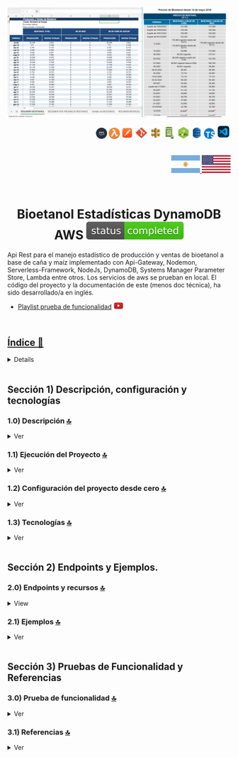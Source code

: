 ![Index app](../doc/datos/bioetanolTablas.png)

<div align="right">
  <img width="25" height="25" src="../doc/assets/icons/devops/png/aws.png" />
  <img width="25" height="25" src="../doc/assets/icons/aws/png/lambda.png" />
    <img width="27" height="27" src="../doc/assets/icons/devops/png/postman.png" />
  <img width="29" height="27" src="../doc/assets/icons/devops/png/git.png" />
  <img width="28" height="27" src="../doc/assets/icons/aws/png/api-gateway.png" />
  <img width="27" height="27" src="../doc/assets/icons/aws/png/parameter-store.png" />
  <img width="27" height="27" src="../doc/assets/icons/backend/javascript-typescript/png/nodejs.png" />
  <img width="25" height="27" src="../doc/assets/icons/aws/png/dynamo.png" />
     <img width="24" height="24" src="../doc/assets/icons/backend/javascript-typescript/png/typescript.png" />
  <img width="32" height="32" src="../doc/assets/icons/devops/png/vsc.png" />
</div> 

<br>

<br>

<div align="right">
  <a href="https://github.com/andresWeitzel/Api_Bioetanol_Estadisticas_DynamoDB_AWS/blob/master/translation/README.es.md">
    <img width="65" height="40" src="../doc/assets/translation/arg-flag.jpg" />
  </a> 
  <a href="https://github.com/andresWeitzel/Api_Bioetanol_Estadisticas_DynamoDB_AWS/blob/master/README.md">
    <img width="65" height="40" src="../doc/assets/translation/eeuu-flag.jpg" />
  </a> 
</div>

<br>

<br>

<div align="center">

# Bioetanol Estadísticas DynamoDB AWS ![Status](../doc/assets/icons/badges/status-completed.svg)

</div>

Api Rest para el manejo estadístico de producción y ventas de bioetanol a base de caña y maíz implementado con Api-Gateway, Nodemon, Serverless-Framework, NodeJs, DynamoDB, Systems Manager Parameter Store, Lambda entre otros. Los servicios de aws se prueban en local. El código del proyecto y la documentación de este (menos doc técnica), ha sido desarrollado/a en inglés.


*   [Playlist prueba de funcionalidad](https://www.youtube.com/playlist?list=PLCl11UFjHurDt4nwIAFwH0FTX5hvPl5re) <a href="https://www.youtube.com/playlist?list=PLCl11UFjHurDt4nwIAFwH0FTX5hvPl5re" target="_blank"> <img src="../doc/assets/social-networks/yt.png" width="5%" height="5%" />

<br>

## Índice 📜

<details>
 <summary> Ver </summary>

 <br>

### Sección 1)  Descripción, configuración y tecnologías

*   [1.0) Descripción del Proyecto.](#10-descripción-)
*   [1.1) Ejecución del Proyecto.](#11-ejecución-del-proyecto-)
*   [1.2) Configuración del proyecto desde cero](#12-configuración-del-proyecto-desde-cero-)
*   [1.3) Tecnologías.](#13-tecnologías-)

### Sección 2) Endpoints y Ejemplos

*   [2.0) EndPoints y recursos.](#20-endpoints-y-recursos-)
*   [2.1) Ejemplos.](#21-ejemplos-)

### Sección 3) Pruebas de Funcionalidad y Referencias

*   [3.0) Prueba de funcionalidad.](#30-prueba-de-funcionalidad-)
*   [3.1) Referencias.](#31-referencias-)

<br>

</details>

<br>

## Sección 1) Descripción, configuración y tecnologías

### 1.0) Descripción [🔝](#índice-)

<details>
  <summary>Ver</summary>

 <br>

Api Rest para la gestión estadística de la producción y comercialización de bioetanol a base de caña y maíz. Para su arquitectura principal se cubren todas las operaciones de dynamo a través de helpers modularizados, endpoints a través de controladores, se utilizan enumerados, etc. También se aplican todas las operaciones CRUD necesarias, así como validaciones de credenciales, tokens, encabezados, cuerpo, etc. , para cada endpoint. de cada tabla. Las tablas de dynamodb involucradas son precios de bioetanol, total de bioetanol y tipos de bioetanol.
`Importante`: Hay alertas de seguridad de dependabot que se cerraron porque apuntan al complemento "serverless-dynamodb-local". No aplique parches de seguridad a ese complemento, ya que la versión `^1.0.2` tiene problemas para crear tablas y ejecutar el servicio dynamo. Se recomienda mantener la última versión estable `^0.2.40` con las alertas de seguridad generadas.

<br>

</details>

### 1.1) Ejecución del Proyecto [🔝](#índice-)

<details>
  <summary>Ver</summary>

*   Creamos un ambiente de trabajo a través de algún IDE, podemos o no crear una carpeta raíz para el proyecto, nos posicionamos en ella.

```git
cd 'nombre_proyecto'
```

*   Una vez creado un entorno de trabajo clonamos el proyecto

```git
git clone https://github.com/andresWeitzel/Api_Bioetanol_Estadisticas_DynamoDB_AWS
```

*   Nos posicionamos en el proyecto

```git
cd 'nombre_proyecto'
```

*   Instalamos la última versión LTS de [Nodejs(v18)](https://nodejs.org/en/download)
*   Instalamos Serverless Framework globalmente si aún no lo realizamos.

```git
npm install -g serverless
```

\*Verificamos la versión de Serverless instalada

```git
sls -v
```

*   Instalamos todos los paquetes necesarios

```git
npm i
```

*   `Importante`: Hay alertas de seguridad de dependabot que se cerraron porque apuntan al complemento "serverless-dynamodb-local". No aplique parches de seguridad a ese complemento, ya que la versión `^1.0.2` tiene problemas para crear tablas y ejecutar el servicio dynamo. Se recomienda mantener la última versión estable `^0.2.40` con las alertas de seguridad generadas.
*   Para simplificar, se incluye el archivo de variables ssm (serverless\_ssm.yml). Se recomienda no incluir ni cambiar credenciales, token, etc.
*   El siguiente script configurado en el package.json del proyecto es responsable de
    *   Levantar serverless ("serverless-offline")
    *   Ejecutar serverless-offline ("start")
    *   Ejecutar nodemon y serverless ("start:dev")
    *   Dar formato archivo .js y .ts con prettier ("format-prettier")
    *   Dar formato archivo .md con remark ("format-remark")
    *   etc.
    ```git
        "serverless-offline": "sls offline start",
        "start": "npm run serverless-offline",
        "start:dev": "nodemon -e js,ts,yml,json --exec \"sls offline start\"",
        "format-prettier": "prettier --write \"{src,test}/**/*.{js,ts}\"",
        "check": "remark . --quiet --frail",
        "format-remark": "remark . --quiet --frail --output",
        "format-md": "remark . --output"
    ```
    *   Ejecutamos la aplicación desde la terminal.
    ```git
    npm run start
    ```
    *   Ejecutamos la aplicación con nodemon para detectar automáticamente los cambios del servidor.

```git
npm run start:dev
```

\*`Importante`: Es posible que existan otros pasos previos que no se hayan incluido por sincronización entre documentos con relación al desarrollo. Abra un hilo de conversación dentro de la sección 'Problemas' del proyecto.

<br>

</details>

### 1.2) Configuración del proyecto desde cero [🔝](#índice-)

<details>
  <summary>Ver</summary>

 <br>

*   Creamos un entorno de trabajo a través de algún ide, podemos o no crear una carpeta raíz para el proyecto, nos posicionamos sobre la misma

```git
cd 'projectRootName'
```

*   Una vez creado un entorno de trabajo, clonamos el proyecto

```git
git clone https://github.com/andresWeitzel/Api_Bioetanol_Estadisticas_DynamoDB_AWS
```

*   Nos posicionamos sobre el proyecto

```git
cd 'projectName'
```

*   Instalamos la última versión LTS de [Nodejs(v18)](https://nodejs.org/en/download)
*   Instalamos Serverless Framework de forma global si es que aún no lo hemos realizado

```git
npm install -g serverless
```

*   Verificamos la versión de Serverless instalada

```git
sls -v
```

*   Inicializamos un template de serverles

```git
serverless create --template aws-nodejs
```

*   Inicializamos un proyecto npm

```git
npm init -y
```

*   Instalamos serverless offline

```git
npm i serverless-offline --save-dev
```

*   Agregamos el plugin dentro del serverless.yml

```yml
plugins:
  - serverless-offlline
```

*   Instalamos serverless ssm

```git
npm i serverless-offline-ssm --save-dev
```

*   Agregamos el plugin dentro del serverless.yml

```yml
plugins:
  - serverless-offlline-ssm
```

*   Instalamos el plugin para el uso de dynamodb en local (No el servicio de dynamoDB, este viene configurado en los archivos dentro de .dynamodb).
*   `Importante`: Hay alertas de seguridad de dependabot que apuntan contra el plugin "serverless-dynamodb-local". No aplicar parches de seguridad a dicho plugin, ya que la versión `^1.0.2` tiene problemas al momento de la creación de tablas y ejecución del servicio de dynamo. Se recomienda mantener la última versión estable `^0.2.40` con las alertas de seguridad generadas.

```git
npm install serverless-dynamodb-local --save-dev
```

*   Agregamos el plugin dentro del serverless.yml

```yml
plugins:
  - serverless-dynamodb-local
```

*   Instalamos el sdk client de dynamodb para las operaciones de db necesarias

```git
npm install @aws-sdk/client-dynamodb
```

*   Instalamos el sdk lib de dynamodb para las operaciones de db necesarias

```git
npm i @aws-sdk/lib-dynamodb
```

*   Modificaremos la plantilla inicial  para las configs estandarizadas.
*   Reemplazamos la plantila serverless.yml inicial por la siguiente como modelo base (cambiar nombre, etc)...

```yml

service: nombre

frameworkVersion: '3'

provider:
  name: aws
  runtime: nodejs12.x
  stage: dev
  region : us-west-1
  memorySize: 512
  timeout : 10

plugins:
    - serverless-dynamodb-local
    - serverless-offline-ssm
    - serverless-offline  

functions:
  hello:
    handler: handler.hello

custom:
  serverless-offline:
    httpPort: 4000
    lambdaPort: 4002    
  serverless-offline-ssm:
    stages:
      - dev
  dynamodb:
    stages:
      - dev
```

*   Instalamos prettier para indentaciones

```git
npm i prettier --save
```

*   Instalamos node-input-validator para para validaciones de atributos en request, objetos de clases, etc.

```git
npm i node-input-validator --save
```

*   Debemos descargar el .jar junto con su config para ejecutar el servicio de dynamodb. [Descargar aquí](https://docs.aws.amazon.com/amazondynamodb/latest/developerguide/DynamoDBLocal.DownloadingAndRunning.html#DynamoDBLocal.DownloadingAndRunning.title)
*   Una vez descargado el .jar en formato .tar descomprimimos y copiamos todo su contenido dentro de la carpeta `.dynamodb`.
*   Instalamos la dependencia para la ejecución de scripts en paralelo

```git
npm i --save-dev concurrently
```

*   El siguiente script configurado en el package.json del proyecto es el encargado de
    Levantar serverless-offline (serverless-offline)

```git
 "scripts": {
   "serverless-offline": "sls offline start",
   "start": "npm run serverless-offline"
 },
```

*   Ejecutamos la app desde terminal.

```git
npm start
```

*   Deberíamos esperar un output por consola con los siguiente servicios levantados cuando se ejecuta el comando anterior

```git
> crud-amazon-dynamodb-aws@1.0.0 start
> npm run serverless-offline

> crud-amazon-dynamodb-aws@1.0.0 serverless-offline
> sls offline start

serverless-offline-ssm checking serverless version 3.31.0.
Dynamodb Local Started, Visit: http://localhost:8000/shell
DynamoDB - created table xxxx

etc.....
```

*   Ya tenemos una app funcional con una estructura inicial definida por Serverless-Framework. La aplicación queda deployada en http://localhost:4002 y podemos testear el endpoint declarado en el serverless desde postman
*   `Aclaración` : El resto de las modificaciones aplicadas sobre la plantilla inicial no se describen por temas de simplificación de doc. Para más info consultar el tutorial de [Serverless-framework](https://www.serverless.com/) para el uso de servicios, plugins, etc.

<br>

</details>

### 1.3) Tecnologías [🔝](#índice-)

<details>
  <summary>Ver</summary>

 <br>

| **Tecnologías** | **Versión** | **Finalidad** |\
| ------------- | ------------- | ------------- |
| [SDK](https://www.serverless.com/framework/docs/guides/sdk/) | 4.3.2  | Inyección Automática de Módulos para Lambdas |
| [Serverless Framework Core v3](https://www.serverless.com//blog/serverless-framework-v3-is-live) | 3.23.0 | Core Servicios AWS |
| [Serverless Plugin](https://www.serverless.com/plugins/) | 6.2.2  | Librerías para la Definición Modular |
| [Systems Manager Parameter Store (SSM)](https://docs.aws.amazon.com/systems-manager/latest/userguide/systems-manager-parameter-store.html) | 3.0 | Manejo de Variables de Entorno |
| [Amazon Api Gateway](https://docs.aws.amazon.com/apigateway/latest/developerguide/welcome.html) | 2.0 | Gestor, Autenticación, Control y Procesamiento de la Api |
| [Amazon DynamoDB](https://aws.amazon.com/es/dynamodb/) | 2017.11.29 | Servicio de base de datos NoSQL rápido y flexible para un rendimiento de milisegundos de un solo dígito a cualquier escala |
| [NodeJS](https://nodejs.org/en/) | 14.18.1  | Librería JS |
| [VSC](https://code.visualstudio.com/docs) | 1.72.2  | IDE |
| [Postman](https://www.postman.com/downloads/) | 10.11  | Cliente Http |
| [CMD](https://learn.microsoft.com/en-us/windows-server/administration/windows-commands/cmd) | 10 | Símbolo del Sistema para linea de comandos |
| [Git](https://git-scm.com/downloads) | 2.29.1  | Control de Versiones |
| Others | - | Others |

</br>

| **Plugin** | **Descripción** |\
| -------------  | ------------- |
| [Serverless Plugin](https://www.serverless.com/plugins/) | Librerías para la Definición Modular |
| [serverless-dynamodb-local](https://www.serverless.com/plugins/serverless-dynamodb-local) | Permite levantar dynamodb localmente paa serverless. |
| [serverless-offline](https://www.npmjs.com/package/serverless-offline) | Este complemento sin servidor emula AWS λ y API Gateway en entorno local |
| [serverless-offline-ssm](https://www.npmjs.com/package/serverless-offline-ssm) |  busca variables de entorno que cumplen los parámetros de SSM en el momento de la compilación y las sustituye desde un archivo  |

</br>

### Extensiones VSC Implementados.

| **Extensión** |\
| -------------  |
| Prettier - Code formatter |
| YAML - Autoformatter .yml (alt+shift+f) |
| GitLens - Tracking changes |
| Serverless Framework - Autocompleted with snippets |
| Tabnine - AI Autocomplete |
| Others |

<br>

</details>

<br>

## Sección 2) Endpoints y Ejemplos.

### 2.0) Endpoints y recursos [🔝](#índice-)

<details>
   <summary>View</summary>
<br>

### 2.0.1) Variables en Postman

| **Variable** | **Value** |
| ------------- | ------------- |
| base\_url | http://localhost:4000/dev/v1 |
| x-api-key | f98d8cd98h73s204e3456998ecl9427j |
| bearer-token | Bearer eyJhbGciOiJIUzI1NiIsInR5cCI6IkpXVCJ9.eyJzdWIiOiIxMjM0NTY3ODkwIiwibmFtZSI6IkpvaG4gRG9lIiwiaWF0IjoxNTE2MjM5MDIyfQ.SflKxwRJSMeKKF2QT4fwpMeJf36POk6yJV_adQssw5c |

*   `Importante`: Los valores de las keys se incluten para pruebas locales.

<br>

### 2.0.2) Bioetanol\_Precios endpoints

#### GET operaciones:

*   `base_url`/bioetanol-precios/list?limit=`limitValue`\&orderAt=`orderAtValue`
*   `base_url`/bioetanol-precios/uuid/`uuidValue`
*   `base_url`/bioetanol-precios/bioetanol-cana-azucar/`bioetanolCanaAzucarValue`?limit=`limitValue`\&orderAt=`orderAtValue`
*   `base_url`/bioetanol-precios/created-at/`createdAtvalue`?limit=`limitValue`\&orderAt=`orderAtValue`
*   `base_url`/bioetanol-precios/field-type?limit=`limitValue`\&orderAt=`orderAtValue`\&fieldType=`fieldTypeValue`\&fieldValue=`fieldValueValue`
*   `base_url`/bioetanol-precios/periodo/`periodoValue`
*   `base_url`/bioetanol-precios/bioetanol-maiz/`bioetanolMaizValue`?limit=`limitValue`\&orderAt=`orderAtValue`
*   `All endpoints are optional paginated except /test, /db-connection and /id/{{user-id}}`

#### POST operaciones:

*   `base_url`/bioetanol-precios/

#### PUT operaciones:

*   `base_url`/bioetanol-precios/`uuid`

#### DELETE operaciones:

*   `base_url`/bioetanol-precios/`uuid`

<br>

### 2.0.3) Bioetanol\_Tipos endpoints

#### GET type operations:

*   `base_url`/bioetanol-tipos/list?limit=`limitValue`\&orderAt=`orderAtValue`
*   `base_url`/bioetanol-tipos/uuid/`uuidValue`
*   `base_url`/bioetanol-tipos/tipo/`tipoValue`?limit=`limitValue`\&orderAt=`orderAtValue`
*   `base_url`/bioetanol-tipos/periodo/`periodoValue`?limit=`limitValue`\&orderAt=`orderAtValue`
*   `base_url`/bioetanol-tipos/produccion/`produccionValue`?limit=`limitValue`\&orderAt=`orderAtValue`
*   `base_url`/bioetanol-tipos/ventas-totales/`ventasTotalesValue`?limit=`limitValue`\&orderAt=`orderAtValue`
*   `base_url`/bioetanol-tipos/ubicacion/`ubicacionValue`?limit=`limitValue`\&orderAt=`orderAtValue`
*   `base_url`/bioetanol-tipos/estado-operativo/`estadoOperativoValue`?limit=`limitValue`\&orderAt=`orderAtValue`
*   `All endpoints are optional paginated except /test, /db-connection and /id/{{user-id}}`

#### POST type operations:

*   `base_url`/bioetanol-tipos/

#### PUT type operations:

*   `base_url`/bioetanol-tipos/`uuid`

#### DELETE type operations:

*   `base_url`/bioetanol-tipos/`uuid`

<br>

### 2.0.4) Endpoints Bioetanol_Total

#### Operaciones tipo GET:

*   `base_url`/bioetanol-total/list?limit=`limitValue`\&orderAt=`orderAtValue`
*   `base_url`/bioetanol-total/uuid/`uuidValue`
*   `base_url`/bioetanol-total/periodo/`periodoValue`?limit=`limitValue`\&orderAt=`orderAtValue`
*   `base_url`/bioetanol-total/produccion/`produccionValue`?limit=`limitValue`\&orderAt=`orderAtValue`
*   `base_url`/bioetanol-total/ventas-totales/`ventasTotalesValue`?limit=`limitValue`\&orderAt=`orderAtValue`
*   `base_url`/bioetanol-total/capacidad-instalada/`capacidadInstaladaValue`?limit=`limitValue`\&orderAt=`orderAtValue`
*   `base_url`/bioetanol-total/eficiencia-produccion/`eficienciaProduccionValue`?limit=`limitValue`\&orderAt=`orderAtValue`
*   `base_url`/bioetanol-total/ubicacion/`ubicacionValue`?limit=`limitValue`\&orderAt=`orderAtValue`
*   `base_url`/bioetanol-total/estado-operativo/`estadoOperativoValue`?limit=`limitValue`\&orderAt=`orderAtValue`
*   `Todos los endpoints son opcionalmente paginados excepto /test, /db-connection y /id/{{user-id}}`

#### Operaciones tipo POST:

*   `base_url`/bioetanol-total/

#### Operaciones tipo PUT:

*   `base_url`/bioetanol-total/`uuid`

#### Operaciones tipo DELETE:

*   `base_url`/bioetanol-total/`uuid`

</details>


### 2.1) Ejemplos [🔝](#índice-)

<details>
  <summary>Ver</summary>

<br>

### 2.1.1) Endpoints Bioetanol_Precios

### Obtener todos los items de Bioetanol-precios

#### Solicitud (GET)

```postman
curl --location 'http://localhost:4000/dev/v1/bioetanol-precios/list?limit=3&orderAt=asc' \
--header 'x-api-key: f98d8cd98h73s204e3456998ecl9427j' \
--header 'Authorization: Bearer eyJhbGciOiJIUzI1NiIsInR5cCI6IkpXVCJ9.eyJzdWIiOiIxMjM0NTY3ODkwIiwibmFtZSI6IkpvaG4gRG9lIiwiaWF0IjoxNTE2MjM5MDIyfQ.SflKxwRJSMeKKF2QT4fwpMeJf36POk6yJV_adQssw5c' \
--header 'Content-Type: application/json'
```

#### Respuesta (200 OK)

```json
{
    "message": [
        {
            "uuid": "3bfff0ca-8cba-4113-bc94-4afb6e7feb7e",
            "periodo": "2023-11",
            "bioetCanAzucar": "345,33",
            "bioetMaiz": "412,23",
            "unidadMedida": "USD/m3",
            "fuenteDatos": "Secretaría de Energía",
            "region": "Norte",
            "variacionAnual": "5.2",
            "variacionMensual": "1.8",
            "observaciones": "Precios estables en el mercado",
            "createdAt": "2023-11-18 21:55:01",
            "updatedAt": "2023-11-18 21:55:01"
        }
    ]
}
```

#### Respuesta (400 Bad Request - Headers)

```json
{
    "message": "Solicitud incorrecta, verifique los encabezados faltantes o mal formados"
}
```

#### Respuesta (401 Unauthorized)

```json
{
    "message": "No autenticado, verifique x_api_key y Authorization"
}
```

#### Respuesta (500 Internal Server Error)

```json
{
    "message": "Ha ocurrido un error, no se pudieron listar los objetos de la base de datos. Verifique si existen los items."
}
```

<br>

---

<br>

### Obtener item de Bioetanol-precios por UUID

#### Solicitud (GET)

```postman
curl --location 'http://localhost:4000/dev/v1/bioetanol-precios/uuid/3bfff0ca-8cba-4113-bc94-4afb6e7feb7e' \
--header 'x-api-key: f98d8cd98h73s204e3456998ecl9427j' \
--header 'Authorization: Bearer eyJhbGciOiJIUzI1NiIsInR5cCI6IkpXVCJ9.eyJzdWIiOiIxMjM0NTY3ODkwIiwibmFtZSI6IkpvaG4gRG9lIiwiaWF0IjoxNTE2MjM5MDIyfQ.SflKxwRJSMeKKF2QT4fwpMeJf36POk6yJV_adQssw5c' \
--header 'Content-Type: application/json'
```

#### Respuesta (200 OK)

```json
{
    "message": {
        "uuid": "3bfff0ca-8cba-4113-bc94-4afb6e7feb7e",
        "periodo": "2023-11",
        "bioetCanAzucar": "345,33",
        "bioetMaiz": "412,23",
        "unidadMedida": "USD/m3",
        "fuenteDatos": "Secretaría de Energía",
        "region": "Norte",
        "variacionAnual": "5.2",
        "variacionMensual": "1.8",
        "observaciones": "Precios estables en el mercado",
        "createdAt": "2023-11-18 21:55:01",
        "updatedAt": "2023-11-18 21:55:01"
    }
}
```

#### Respuesta (400 Bad Request)

```json
{
    "message": "El parámetro uuid es requerido"
}
```

#### Respuesta (400 Bad Request - Headers)

```json
{
    "message": "Solicitud incorrecta, verifique los encabezados faltantes o mal formados"
}
```

#### Respuesta (401 Unauthorized)

```json
{
    "message": "No autenticado, verifique x_api_key y Authorization"
}
```

<br>

---

<br>

### Agregar item de Bioetanol-precios

#### Solicitud (POST)

```postman
curl --location 'http://localhost:4000/dev/v1/bioetanol-precios/' \
--header 'x-api-key: f98d8cd98h73s204e3456998ecl9427j' \
--header 'Authorization: Bearer eyJhbGciOiJIUzI1NiIsInR5cCI6IkpXVCJ9.eyJzdWIiOiIxMjM0NTY3ODkwIiwibmFtZSI6IkpvaG4gRG9lIiwiaWF0IjoxNTE2MjM5MDIyfQ.SflKxwRJSMeKKF2QT4fwpMeJf36POk6yJV_adQssw5c' \
--header 'Content-Type: application/json' \
--data '{
    "periodo": "2023-11",
    "bioetanol_azucar": "345,33",
    "bioetanol_maiz": "412,23",
    "unidad_medida": "USD/m3",
    "fuente_datos": "Secretaría de Energía",
    "region": "Norte",
    "variacion_anual": "5.2",
    "variacion_mensual": "1.8",
    "observaciones": "Precios estables en el mercado"
}'
```

#### Respuesta (200 OK)

```json
{
    "message": {
        "uuid": "3bfff0ca-8cba-4113-bc94-4afb6e7feb7e",
        "periodo": "2023-11",
        "bioetCanAzucar": "345,33",
        "bioetMaiz": "412,23",
        "unidadMedida": "USD/m3",
        "fuenteDatos": "Secretaría de Energía",
        "region": "Norte",
        "variacionAnual": "5.2",
        "variacionMensual": "1.8",
        "observaciones": "Precios estables en el mercado",
        "createdAt": "2023-11-18 21:55:01",
        "updatedAt": "2023-11-18 21:55:01"
    }
}
```

#### Respuesta (400 Bad Request)

```json
{
    "message": "Solicitud incorrecta, verifique los atributos del cuerpo de la solicitud. Faltantes o incorrectos"
}
```

#### Respuesta (400 Bad Request - Headers)

```json
{
    "message": "Solicitud incorrecta, verifique los encabezados faltantes o mal formados"
}
```

#### Respuesta (401 Unauthorized)

```json
{
    "message": "No autenticado, verifique x_api_key y Authorization"
}
```

<br>

---

<br>

### Actualizar item de Bioetanol-precios

#### Solicitud (PUT)

```postman
curl --location --request PUT 'http://localhost:4000/dev/v1/bioetanol-precios/67ecfcf7-c338-43d8-9220-4d7b43b7e914' \
--header 'x-api-key: f98d8cd98h73s204e3456998ecl9427j' \
--header 'Authorization: Bearer eyJhbGciOiJIUzI1NiIsInR5cCI6IkpXVCJ9.eyJzdWIiOiIxMjM0NTY3ODkwIiwibmFtZSI6IkpvaG4gRG9lIiwiaWF0IjoxNTE2MjM5MDIyfQ.SflKxwRJSMeKKF2QT4fwpMeJf36POk6yJV_adQssw5c' \
--header 'Content-Type: application/json' \
--data '{
    "periodo": "2023-11",
    "bioetanol_azucar": "345,33",
    "bioetanol_maiz": "412,23",
    "unidad_medida": "USD/m3",
    "fuente_datos": "Secretaría de Energía",
    "region": "Norte",
    "variacion_anual": "5.2",
    "variacion_mensual": "1.8",
    "observaciones": "Precios estables en el mercado"
}'
```

#### Respuesta (200 OK)

```json
{
    "message": {
        "createdAt": "2023-11-18 22:01:34",
        "periodo": "2023-11",
        "uuid": "b58fd5cb-ed0b-461c-bfea-50c240e51280",
        "bioetMaiz": "412,23",
        "bioetCanAzucar": "345,33",
        "unidadMedida": "USD/m3",
        "fuenteDatos": "Secretaría de Energía",
        "region": "Norte",
        "variacionAnual": "5.2",
        "variacionMensual": "1.8",
        "observaciones": "Precios estables en el mercado",
        "updatedAt": "2023-11-18 22:03:34"
    }
}
```

#### Respuesta (400 Bad Request)

```json
{
    "message": "Solicitud incorrecta, verifique los atributos del cuerpo de la solicitud para bioetanol-precios. Faltantes o incorrectos"
}
```

#### Respuesta (400 Bad Request - Headers)

```json
{
    "message": "Solicitud incorrecta, verifique los encabezados faltantes o mal formados"
}
```

#### Respuesta (401 Unauthorized)

```json
{
    "message": "No autenticado, verifique x_api_key y Authorization"
}
```

#### Respuesta (500 Internal Server Error)

```json
{
    "message": "Error interno del servidor. No se pudo actualizar el objeto en la base de datos ya que falló al obtener un item por uuid 67ecfcf7-c338-43d8-9220-4d7b43b7e914. Verifique si el item existe en la base de datos e intente nuevamente."
}
```

<br>

---

<br>

### Eliminar item de Bioetanol-precios

#### Solicitud (DELETE)

```postman
curl --location --request DELETE 'http://localhost:4000/dev/v1/bioetanol-precios/2c6d2e51-390b-4cb4-ab69-7820c632e6a4' \
--header 'x-api-key: f98d8cd98h73s204e3456998ecl9427j' \
--header 'Authorization: Bearer eyJhbGciOiJIUzI1NiIsInR5cCI6IkpXVCJ9.eyJzdWIiOiIxMjM0NTY3ODkwIiwibmFtZSI6IkpvaG4gRG9lIiwiaWF0IjoxNTE2MjM5MDIyfQ.SflKxwRJSMeKKF2QT4fwpMeJf36POk6yJV_adQssw5c' \
--header 'Content-Type: application/json'
```

#### Respuesta (200 OK)

```json
{
    "message": "Item eliminado exitosamente basado en uuid b58fd5cb-ed0b-461c-bfea-50c240e51280"
}
```

#### Respuesta (400 Bad Request - Headers)

```json
{
    "message": "Solicitud incorrecta, verifique los encabezados faltantes o mal formados"
}
```

#### Respuesta (401 Unauthorized)

```json
{
    "message": "No autenticado, verifique x_api_key y Authorization"
}
```

#### Respuesta (500 Internal Server Error)

```json
{
    "message": "Error interno del servidor. No se pudo eliminar el objeto en la base de datos ya que falló al obtener un item por uuid 2c6d2e51-390b-4cb4-ab69-7820c632e6a4. Verifique si el item existe en la base de datos e intente nuevamente."
}
```

<br>

---

<br>

### 2.1.2) Endpoints de Bioetanol_Total

### Obtener todos los items de Bioetanol-total

#### Solicitud (GET)

```postman
curl --location 'http://localhost:4000/dev/v1/bioetanol-total/list?limit=3&orderAt=asc' \
--header 'x-api-key: f98d8cd98h73s204e3456998ecl9427j' \
--header 'Authorization: Bearer eyJhbGciOiJIUzI1NiIsInR5cCI6IkpXVCJ9.eyJzdWIiOiIxMjM0NTY3ODkwIiwibmFtZSI6IkpvaG4gRG9lIiwiaWF0IjoxNTE2MjM5MDIyfQ.SflKxwRJSMeKKF2QT4fwpMeJf36POk6yJV_adQssw5c' \
--header 'Content-Type: application/json'
```

#### Respuesta (200 OK)

```json
{
    "message": [
        {
            "uuid": "3bfff0ca-8cba-4113-bc94-4afb6e7feb7e",
            "estadoOperativo": "821",
            "eficienciaProduccion": "95.5",
            "capacidadInstalada": "1000",
            "ventasTotales": "850",
            "produccion": "900",
            "createdAt": "2023-11-18 21:55:01",
            "updatedAt": "2023-11-18 21:55:01"
        }
    ]
}
```

#### Respuesta (400 Bad Request - Headers)

```json
{
    "message": "Solicitud incorrecta, verifique los encabezados faltantes o mal formados"
}
```

#### Respuesta (401 Unauthorized)

```json
{
    "message": "No autenticado, verifique x_api_key y Authorization"
}
```

#### Respuesta (500 Internal Server Error)

```json
{
    "message": "Ha ocurrido un error, no se pudieron listar los objetos de la base de datos. Verifique si existen los items."
}
```

<br>

---

<br>

### Obtener item de Bioetanol-total por UUID

#### Solicitud (GET)

```postman
curl --location 'http://localhost:4000/dev/v1/bioetanol-total/uuid/3bfff0ca-8cba-4113-bc94-4afb6e7feb7e' \
--header 'x-api-key: f98d8cd98h73s204e3456998ecl9427j' \
--header 'Authorization: Bearer eyJhbGciOiJIUzI1NiIsInR5cCI6IkpXVCJ9.eyJzdWIiOiIxMjM0NTY3ODkwIiwibmFtZSI6IkpvaG4gRG9lIiwiaWF0IjoxNTE2MjM5MDIyfQ.SflKxwRJSMeKKF2QT4fwpMeJf36POk6yJV_adQssw5c' \
--header 'Content-Type: application/json'
```

#### Respuesta (200 OK)

```json
{
    "message": {
        "uuid": "3bfff0ca-8cba-4113-bc94-4afb6e7feb7e",
        "estadoOperativo": "821",
        "eficienciaProduccion": "95.5",
        "capacidadInstalada": "1000",
        "ventasTotales": "850",
        "produccion": "900",
        "createdAt": "2023-11-18 21:55:01",
        "updatedAt": "2023-11-18 21:55:01"
    }
}
```

#### Respuesta (400 Bad Request)

```json
{
    "message": "El parámetro uuid es requerido"
}
```

#### Respuesta (400 Bad Request - Headers)

```json
{
    "message": "Solicitud incorrecta, verifique los encabezados faltantes o mal formados"
}
```

#### Respuesta (401 Unauthorized)

```json
{
    "message": "No autenticado, verifique x_api_key y Authorization"
}
```

<br>

---

<br>

### Agregar item de Bioetanol-total

#### Solicitud (POST)

```postman
curl --location 'http://localhost:4000/dev/v1/bioetanol-total/' \
--header 'x-api-key: f98d8cd98h73s204e3456998ecl9427j' \
--header 'Authorization: Bearer eyJhbGciOiJIUzI1NiIsInR5cCI6IkpXVCJ9.eyJzdWIiOiIxMjM0NTY3ODkwIiwibmFtZSI6IkpvaG4gRG9lIiwiaWF0IjoxNTE2MjM5MDIyfQ.SflKxwRJSMeKKF2QT4fwpMeJf36POk6yJV_adQssw5c' \
--header 'Content-Type: application/json' \
--data '{
    "estadoOperativo": "821",
    "eficienciaProduccion": "95.5",
    "capacidadInstalada": "1000",
    "ventasTotales": "850",
    "produccion": "900"
}'
```

#### Respuesta (200 OK)

```json
{
    "message": {
        "uuid": "3bfff0ca-8cba-4113-bc94-4afb6e7feb7e",
        "estadoOperativo": "821",
        "eficienciaProduccion": "95.5",
        "capacidadInstalada": "1000",
        "ventasTotales": "850",
        "produccion": "900",
        "createdAt": "2023-11-18 21:55:01",
        "updatedAt": "2023-11-18 21:55:01"
    }
}
```

#### Respuesta (400 Bad Request)

```json
{
    "message": "Solicitud incorrecta, verifique los atributos del cuerpo de la solicitud. Faltantes o incorrectos"
}
```

#### Respuesta (400 Bad Request - Headers)

```json
{
    "message": "Solicitud incorrecta, verifique los encabezados faltantes o mal formados"
}
```

#### Respuesta (401 Unauthorized)

```json
{
    "message": "No autenticado, verifique x_api_key y Authorization"
}
```

<br>

---

<br>

### Actualizar item de Bioetanol-total

#### Solicitud (PUT)

```postman
curl --location --request PUT 'http://localhost:4000/dev/v1/bioetanol-total/3bfff0ca-8cba-4113-bc94-4afb6e7feb7e' \
--header 'x-api-key: f98d8cd98h73s204e3456998ecl9427j' \
--header 'Authorization: Bearer eyJhbGciOiJIUzI1NiIsInR5cCI6IkpXVCJ9.eyJzdWIiOiIxMjM0NTY3ODkwIiwibmFtZSI6IkpvaG4gRG9lIiwiaWF0IjoxNTE2MjM5MDIyfQ.SflKxwRJSMeKKF2QT4fwpMeJf36POk6yJV_adQssw5c' \
--header 'Content-Type: application/json' \
--data '{
    "estadoOperativo": "821",
    "eficienciaProduccion": "95.5",
    "capacidadInstalada": "1000",
    "ventasTotales": "850",
    "produccion": "900"
}'
```

#### Respuesta (200 OK)

```json
{
    "message": {
        "uuid": "3bfff0ca-8cba-4113-bc94-4afb6e7feb7e",
        "estadoOperativo": "821",
        "eficienciaProduccion": "95.5",
        "capacidadInstalada": "1000",
        "ventasTotales": "850",
        "produccion": "900",
        "createdAt": "2023-11-18 21:55:01",
        "updatedAt": "2023-11-18 21:55:01"
    }
}
```

#### Respuesta (400 Bad Request)

```json
{
    "message": "Solicitud incorrecta, verifique los atributos del cuerpo de la solicitud para bioetanol-total. Faltantes o incorrectos"
}
```

#### Respuesta (400 Bad Request - Headers)

```json
{
    "message": "Solicitud incorrecta, verifique los encabezados faltantes o mal formados"
}
```

#### Respuesta (401 Unauthorized)

```json
{
    "message": "No autenticado, verifique x_api_key y Authorization"
}
```

#### Respuesta (500 Internal Server Error)

```json
{
    "message": "Error interno del servidor. No se pudo actualizar el objeto en la base de datos ya que falló al obtener un item por uuid 3bfff0ca-8cba-4113-bc94-4afb6e7feb7e. Verifique si el item existe en la base de datos e intente nuevamente."
}
```

<br>

---

<br>

### Eliminar item de Bioetanol-total

#### Solicitud (DELETE)

```postman
curl --location --request DELETE 'http://localhost:4000/dev/v1/bioetanol-total/3bfff0ca-8cba-4113-bc94-4afb6e7feb7e' \
--header 'x-api-key: f98d8cd98h73s204e3456998ecl9427j' \
--header 'Authorization: Bearer eyJhbGciOiJIUzI1NiIsInR5cCI6IkpXVCJ9.eyJzdWIiOiIxMjM0NTY3ODkwIiwibmFtZSI6IkpvaG4gRG9lIiwiaWF0IjoxNTE2MjM5MDIyfQ.SflKxwRJSMeKKF2QT4fwpMeJf36POk6yJV_adQssw5c' \
--header 'Content-Type: application/json'
```

#### Respuesta (200 OK)

```json
{
    "message": "Item eliminado exitosamente basado en uuid 3bfff0ca-8cba-4113-bc94-4afb6e7feb7e"
}
```

#### Respuesta (400 Bad Request - Headers)

```json
{
    "message": "Solicitud incorrecta, verifique los encabezados faltantes o mal formados"
}
```

#### Respuesta (401 Unauthorized)

```json
{
    "message": "No autenticado, verifique x_api_key y Authorization"
}
```

#### Respuesta (500 Internal Server Error)

```json
{
    "message": "Error interno del servidor. No se pudo eliminar el objeto en la base de datos ya que falló al obtener un item por uuid 3bfff0ca-8cba-4113-bc94-4afb6e7feb7e. Verifique si el item existe en la base de datos e intente nuevamente."
}
```

<br>

---

<br>

### Obtener item de Bioetanol-total por estado operativo

#### Solicitud (GET)

```postman
curl --location 'http://localhost:4000/dev/v1/bioetanol-total/estado-operativo/821?limit=5&orderAt=asc' \
--header 'x-api-key: f98d8cd98h73s204e3456998ecl9427j' \
--header 'Authorization: Bearer eyJhbGciOiJIUzI1NiIsInR5cCI6IkpXVCJ9.eyJzdWIiOiIxMjM0NTY3ODkwIiwibmFtZSI6IkpvaG4gRG9lIiwiaWF0IjoxNTE2MjM5MDIyfQ.SflKxwRJSMeKKF2QT4fwpMeJf36POk6yJV_adQssw5c' \
--header 'Content-Type: application/json'
```

#### Respuesta (200 OK)

```json
{
    "message": [
        {
            "uuid": "3bfff0ca-8cba-4113-bc94-4afb6e7feb7e",
            "estadoOperativo": "821",
            "eficienciaProduccion": "95.5",
            "capacidadInstalada": "1000",
            "ventasTotales": "850",
            "produccion": "900",
            "createdAt": "2023-11-18 21:55:01",
            "updatedAt": "2023-11-18 21:55:01"
        }
    ]
}
```

#### Respuesta (400 Bad Request)

```json
{
    "message": "El parámetro estado operativo es requerido"
}
```

#### Respuesta (400 Bad Request - Headers)

```json
{
    "message": "Solicitud incorrecta, verifique los encabezados faltantes o mal formados"
}
```

#### Respuesta (401 Unauthorized)

```json
{
    "message": "No autenticado, verifique x_api_key y Authorization"
}
```

<br>

---

<br>

### Obtener item de Bioetanol-total por eficiencia produccion

#### Solicitud (GET)

```postman
curl --location 'http://localhost:4000/dev/v1/bioetanol-total/eficiencia-produccion/95.5?limit=5&orderAt=asc' \
--header 'x-api-key: f98d8cd98h73s204e3456998ecl9427j' \
--header 'Authorization: Bearer eyJhbGciOiJIUzI1NiIsInR5cCI6IkpXVCJ9.eyJzdWIiOiIxMjM0NTY3ODkwIiwibmFtZSI6IkpvaG4gRG9lIiwiaWF0IjoxNTE2MjM5MDIyfQ.SflKxwRJSMeKKF2QT4fwpMeJf36POk6yJV_adQssw5c' \
--header 'Content-Type: application/json'
```

#### Respuesta (200 OK)

```json
{
    "message": [
        {
            "uuid": "3bfff0ca-8cba-4113-bc94-4afb6e7feb7e",
            "estadoOperativo": "821",
            "eficienciaProduccion": "95.5",
            "capacidadInstalada": "1000",
            "ventasTotales": "850",
            "produccion": "900",
            "createdAt": "2023-11-18 21:55:01",
            "updatedAt": "2023-11-18 21:55:01"
        }
    ]
}
```

#### Respuesta (400 Bad Request)

```json
{
    "message": "El parámetro eficiencia produccion es requerido"
}
```

#### Respuesta (400 Bad Request - Headers)

```json
{
    "message": "Solicitud incorrecta, verifique los encabezados faltantes o mal formados"
}
```

#### Respuesta (401 Unauthorized)

```json
{
    "message": "No autenticado, verifique x_api_key y Authorization"
}
```

<br>

---

<br>

### Obtener item de Bioetanol-total por capacidad instalada

#### Solicitud (GET)

```postman
curl --location 'http://localhost:4000/dev/v1/bioetanol-total/capacidad-instalada/1000?limit=5&orderAt=asc' \
--header 'x-api-key: f98d8cd98h73s204e3456998ecl9427j' \
--header 'Authorization: Bearer eyJhbGciOiJIUzI1NiIsInR5cCI6IkpXVCJ9.eyJzdWIiOiIxMjM0NTY3ODkwIiwibmFtZSI6IkpvaG4gRG9lIiwiaWF0IjoxNTE2MjM5MDIyfQ.SflKxwRJSMeKKF2QT4fwpMeJf36POk6yJV_adQssw5c' \
--header 'Content-Type: application/json'
```

#### Respuesta (200 OK)

```json
{
    "message": [
        {
            "uuid": "3bfff0ca-8cba-4113-bc94-4afb6e7feb7e",
            "estadoOperativo": "821",
            "eficienciaProduccion": "95.5",
            "capacidadInstalada": "1000",
            "ventasTotales": "850",
            "produccion": "900",
            "createdAt": "2023-11-18 21:55:01",
            "updatedAt": "2023-11-18 21:55:01"
        }
    ]
}
```

#### Respuesta (400 Bad Request)

```json
{
    "message": "El parámetro capacidad instalada es requerido"
}
```

#### Respuesta (400 Bad Request - Headers)

```json
{
    "message": "Solicitud incorrecta, verifique los encabezados faltantes o mal formados"
}
```

#### Respuesta (401 Unauthorized)

```json
{
    "message": "No autenticado, verifique x_api_key y Authorization"
}
```

<br>

---

<br>

### Obtener item de Bioetanol-total por ventas totales

#### Solicitud (GET)

```postman
curl --location 'http://localhost:4000/dev/v1/bioetanol-total/ventas-totales/850?limit=5&orderAt=asc' \
--header 'x-api-key: f98d8cd98h73s204e3456998ecl9427j' \
--header 'Authorization: Bearer eyJhbGciOiJIUzI1NiIsInR5cCI6IkpXVCJ9.eyJzdWIiOiIxMjM0NTY3ODkwIiwibmFtZSI6IkpvaG4gRG9lIiwiaWF0IjoxNTE2MjM5MDIyfQ.SflKxwRJSMeKKF2QT4fwpMeJf36POk6yJV_adQssw5c' \
--header 'Content-Type: application/json'
```

#### Respuesta (200 OK)

```json
{
    "message": [
        {
            "uuid": "3bfff0ca-8cba-4113-bc94-4afb6e7feb7e",
            "estadoOperativo": "821",
            "eficienciaProduccion": "95.5",
            "capacidadInstalada": "1000",
            "ventasTotales": "850",
            "produccion": "900",
            "createdAt": "2023-11-18 21:55:01",
            "updatedAt": "2023-11-18 21:55:01"
        }
    ]
}
```

#### Respuesta (400 Bad Request)

```json
{
    "message": "El parámetro ventas totales es requerido"
}
```

#### Respuesta (400 Bad Request - Headers)

```json
{
    "message": "Solicitud incorrecta, verifique los encabezados faltantes o mal formados"
}
```

#### Respuesta (401 Unauthorized)

```json
{
    "message": "No autenticado, verifique x_api_key y Authorization"
}
```

<br>

---

<br>

### Obtener item de Bioetanol-total por produccion

#### Solicitud (GET)

```postman
curl --location 'http://localhost:4000/dev/v1/bioetanol-total/produccion/900?limit=5&orderAt=asc' \
--header 'x-api-key: f98d8cd98h73s204e3456998ecl9427j' \
--header 'Authorization: Bearer eyJhbGciOiJIUzI1NiIsInR5cCI6IkpXVCJ9.eyJzdWIiOiIxMjM0NTY3ODkwIiwibmFtZSI6IkpvaG4gRG9lIiwiaWF0IjoxNTE2MjM5MDIyfQ.SflKxwRJSMeKKF2QT4fwpMeJf36POk6yJV_adQssw5c' \
--header 'Content-Type: application/json'
```

#### Respuesta (200 OK)

```json
{
    "message": [
        {
            "uuid": "3bfff0ca-8cba-4113-bc94-4afb6e7feb7e",
            "estadoOperativo": "821",
            "eficienciaProduccion": "95.5",
            "capacidadInstalada": "1000",
            "ventasTotales": "850",
            "produccion": "900",
            "createdAt": "2023-11-18 21:55:01",
            "updatedAt": "2023-11-18 21:55:01"
        }
    ]
}
```

#### Respuesta (400 Bad Request)

```json
{
    "message": "El parámetro produccion es requerido"
}
```

#### Respuesta (400 Bad Request - Headers)

```json
{
    "message": "Solicitud incorrecta, verifique los encabezados faltantes o mal formados"
}
```

#### Respuesta (401 Unauthorized)

```json
{
    "message": "No autenticado, verifique x_api_key y Authorization"
}
```

<br>

</details>

<br>

## Sección 3) Pruebas de Funcionalidad y Referencias

### 3.0) Prueba de funcionalidad [🔝](#índice-)

<details>
   <summary>Ver</summary>

<br>

</details>

### 3.1) Referencias [🔝](#índice-)

<details>
   <summary>Ver</summary>

  <br>

#### Reportes
*   [Bioethanol price reports](https://glp.se.gob.ar/biocombustible/reporte_precios_bioetanol.php)
*   [Dataset biotenanol | National Data](https://www.datos.gob.ar/dataset/energia-estadisticas-biodiesel-bioetanol)
*   [Excel Statistics Secretariat of Energy](https://view.officeapps.live.com/op/view.aspx?src=http%3A%2F%2Fwww.energia.gob.ar%2Fcontenidos%2Farchivos%2FReorganizacion%2Finformacion_del_mercado%2Fmercado_hydrocarburos%2Fbio%2Festatisticas_biocombustibles.xls\&wdOrigin=BROWSELINK)    

#### Instalación de Dynamodb

*   [DynamoDB en ejecutable local](https://cloudkatha.com/how-to-install-dynamodb-locally-on-windows-10/#:~:text=How%20to%20Install%20DynamoDB%20Locally%20on%20Windows%2010,Use%20DynamoDB%20Locally%20to%20Create%20a%20Table%20)

#### Teoría de DynamoDB

*   [Guía de DynamoDB](https://www.dynamodbguide.com/local-secondary-indexes/)
*   [Documentación oficial de la API DynamoDB](https://docs.aws.amazon.com/apigateway/latest/developerguide/http-api-dynamo-db.html#http-api-dynamo-db-create-table)
*   [Definición de atributos](https://tipsfolder.com/range-key-dynamodb-ac5558671b26d5d7f2a34cd9b138c01e/#:~:text=The%20range%20attribute%20is%20the%20type%20key%20of,%28which%20means%20it%20can%20only%20hold%20one%20value%29.)
*   [Clave de partición vs Clave de ordenación](https://stackoverflow.com/questions/27329461/what-is-hash-and-range-primary-key)
*   [Expresiones de filtro en Dynamodb](https://www.alexdebrie.com/posts/dynamodb-filter-expressions/)
*   [Ejemplos de expresiones de filtro en Dynamodb](https://dynobase.dev/dynamodb-filterexpression/)

#### Operaciones de Dynamodb SDK v-3

*   [Operaciones](https://docs.aws.amazon.com/sdk-for-javascript/v3/developer-guide/javascript_dynamodb_code_examples.html)
*   [Operaciones API-REST](https://docs.aws.amazon.com/apigateway/latest/developerguide/http-api-dynamo-db.html)

#### Tutoriales en video

*   [Configuración de Dynamodb local](https://www.youtube.com/watch?v=-KRykmVIoV0\&t=663s)
*   [CRUD Dynamodb](https://www.youtube.com/watch?v=hOcbHz4T0Eg)

#### Ejemplos de Dynamodb

*   [Plugin serverless](https://www.serverless.com/plugins/serverless-dynamodb-local)
*   [Creación de múltiples tablas](https://stackoverflow.com/questions/47327765/creating-two-dynamodb-tables-in-serverless-yml)
*   [Ejemplo de dynamodb serverless](https://github.com/serverless/examples/tree/v3/aws-node-rest-api-with-dynamodb-and-offline)
*   [Ejemplos de SDK Dynamodb](https://github.com/aws-samples/aws-dynamodb-examples/tree/master/DynamoDB-SDK-Examples/node.js)
*   [CRUD Dynamodb](https://docs.aws.amazon.com/apigateway/latest/developerguide/http-api-dynamo-db.html)

#### Código de Dynamodb

*   [API Rest Base](https://github.com/jacksonyuan-yt/dynamodb-crud-api-gateway)

</details>

